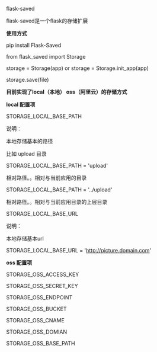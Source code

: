 flask-saved

flask-saved是一个flask的存储扩展

**使用方式**

pip install Flask-Saved

from flask_saved import Storage

storage = Storage(app) or storage = Storage.init_app(app)

storage.save(file)

**目前实现了local（本地） oss（阿里云）的存储方式**


**local 配置项**

STORAGE_LOCAL_BASE_PATH

说明：

本地存储基本的路径

比如 upload 目录

STORAGE_LOCAL_BASE_PATH = 'upload'

相对路径。。相对与当前应用的目录

STORAGE_LOCAL_BASE_PATH = '../upload'

相对路径。。相对与当前应用目录的上层目录

STORAGE_LOCAL_BASE_URL

说明：

本地存储基本url

STORAGE_LOCAL_BASE_URL = 'http://picture.domain.com'


**oss 配置项**

STORAGE_OSS_ACCESS_KEY

STORAGE_OSS_SECRET_KEY

STORAGE_OSS_ENDPOINT

STORAGE_OSS_BUCKET

STORAGE_OSS_CNAME

STORAGE_OSS_DOMIAN

STORAGE_OSS_BASE_PATH